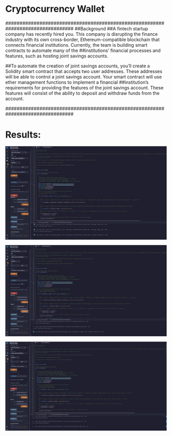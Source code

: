 # Cryptocurrency Wallet

################################################################################
##Background
##A fintech startup company has recently hired you. This company is disrupting the finance industry with its own cross-border, Ethereum-compatible blockchain that connects financial institutions. Currently, the team is building smart contracts to automate many of the ##institutions’ financial processes and features, such as hosting joint savings accounts.

##To automate the creation of joint savings accounts, you’ll create a Solidity smart contract that accepts two user addresses. These addresses will be able to control a joint savings account. Your smart contract will use ether management functions to implement a financial ##institution’s requirements for providing the features of the joint savings account. These features will consist of the ability to deposit and withdraw funds from the account.


################################################################################
# Results:

![Application!](setAccounts.jpg)

![Application!](deposit.jpg)

![Application!](lastwithdraw.jpg)



